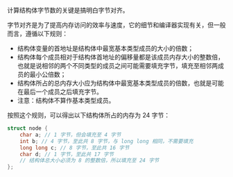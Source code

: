 计算结构体字节数的关键是搞明白字节对齐。

字节对齐是为了提高内存访问的效率与速度，它的细节和编译器实现有关，但一般而言，遵循以下规则：

- 结构体变量的首地址是结构体中最宽基本类型成员的大小的倍数；
- 结构体每个成员相对于结构体首地址的偏移量都是该成员内存大小的整数倍，也就是说相邻的两个不同类型的成员之间可能需要填充字节，填充至相邻两成员的最小公倍数；
- 结构体所占的总内存大小应为结构体中最宽基本类型成员的倍数，也就是可能在最后一个成员之后填充字节。
- 注意：结构体不算作基本类型成员。

按照这个规则，可以得出以下结构体所占的内存为 24 字节：

```c
struct node {
    char a; // 1 字节，但会填充至 4 字节
    int b; // 4 字节，至此共 8 字节，与 long long 相同，不需要填充
    long long c; // 8 字节，至此共 16 字节
    char d; // 1 字节，至此共 17 字节
    // 结构体总大小必须为 8 的整数倍，所以填充至 24 字节
};
```